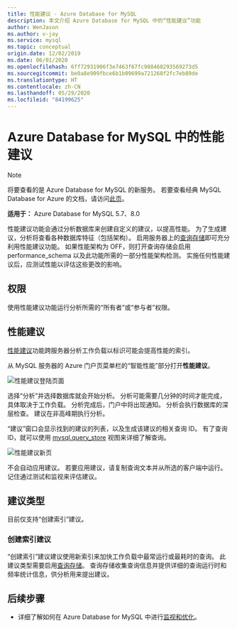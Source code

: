 ```yaml
---
title: 性能建议 - Azure Database for MySQL
description: 本文介绍 Azure Database for MySQL 中的“性能建议”功能
author: WenJason
ms.author: v-jay
ms.service: mysql
ms.topic: conceptual
origin.date: 12/02/2019
ms.date: 06/01/2020
ms.openlocfilehash: 6ff72931906f3e7463f67fc988468293569273d5
ms.sourcegitcommit: be0a8e909fbce6b1b09699a721268f2fc7eb89de
ms.translationtype: HT
ms.contentlocale: zh-CN
ms.lasthandoff: 05/29/2020
ms.locfileid: "84199625"
---
```

# <a name="performance-recommendations-in-azure-database-for-mysql"></a>Azure Database for MySQL 中的性能建议

> [!NOTE] 
> 将要查看的是 Azure Database for MySQL 的新服务。 若要查看经典 MySQL Database for Azure 的文档，请访问[此页](https://docs.azure.cn/zh-cn/mysql-database-on-azure/)。

**适用于：** Azure Database for MySQL 5.7、8.0

性能建议功能会通过分析数据库来创建自定义的建议，以提高性能。 为了生成建议，分析将查看各种数据库特征（包括架构）。 启用服务器上的[查询存储](concepts-query-store.md)即可充分利用性能建议功能。 如果性能架构为 OFF，则打开查询存储会启用 performance_schema 以及此功能所需的一部分性能架构检测。 实施任何性能建议后，应测试性能以评估这些更改的影响。

## <a name="permissions"></a>权限

使用性能建议功能运行分析所需的“所有者”或“参与者”权限。

## <a name="performance-recommendations"></a>性能建议

[性能建议](concepts-performance-recommendations.md)功能跨服务器分析工作负载以标识可能会提高性能的索引。

从 MySQL 服务器的 Azure 门户页菜单栏的“智能性能”部分打开**性能建议**。

![性能建议登陆页面](./media/concepts-performance-recommendations/performance-recommendations-page.png)

选择“分析”并选择数据库就会开始分析。 分析可能需要几分钟的时间才能完成，具体取决于工作负载。 分析完成后，门户中将出现通知。 分析会执行数据库的深层检查。 建议在非高峰期执行分析。

“建议”窗口会显示找到的建议的列表，以及生成该建议的相关查询 ID。 有了查询 ID，就可以使用 [mysql.query_store](concepts-query-store.md#mysqlquery_store) 视图来详细了解查询。

![性能建议新页](./media/concepts-performance-recommendations/performance-recommendations-result.png)

不会自动应用建议。 若要应用建议，请复制查询文本并从所选的客户端中运行。 记住通过测试和监视来评估建议。

## <a name="recommendation-types"></a>建议类型

目前仅支持“创建索引”建议。

### <a name="create-index-recommendations"></a>创建索引建议

“创建索引”建议建议使用新索引来加快工作负载中最常运行或最耗时的查询。 此建议类型需要启用[查询存储](concepts-query-store.md)。 查询存储收集查询信息并提供详细的查询运行时和频率统计信息，供分析用来提出建议。

## <a name="next-steps"></a>后续步骤
- 详细了解如何在 Azure Database for MySQL 中进行[监视和优化](concepts-monitoring.md)。
